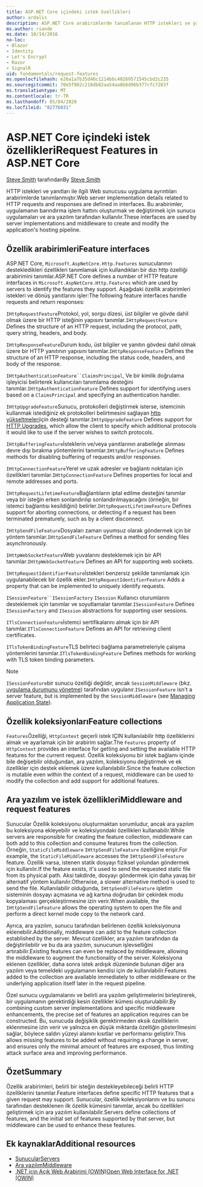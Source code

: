 ```yaml
---
title: ASP.NET Core içindeki istek özellikleri
author: ardalis
description: ASP.NET Core arabirimlerde tanımlanan HTTP istekleri ve yanıtları ile ilgili Web sunucusu uygulama ayrıntıları hakkında bilgi edinin.
ms.author: riande
ms.date: 10/14/2016
no-loc:
- Blazor
- Identity
- Let's Encrypt
- Razor
- SignalR
uid: fundamentals/request-features
ms.openlocfilehash: e26a1a7b35d40c1214bbc40269571545cbd2c235
ms.sourcegitcommit: 70e5f982c218db82aa54aa8b8d96b377cfc7283f
ms.translationtype: MT
ms.contentlocale: tr-TR
ms.lasthandoff: 05/04/2020
ms.locfileid: "82776031"
---
```

# <a name="request-features-in-aspnet-core"></a><span data-ttu-id="85974-103">ASP.NET Core içindeki istek özellikleri</span><span class="sxs-lookup"><span data-stu-id="85974-103">Request Features in ASP.NET Core</span></span>

<span data-ttu-id="85974-104">[Steve Smith](https://ardalis.com/) tarafından</span><span class="sxs-lookup"><span data-stu-id="85974-104">By [Steve Smith](https://ardalis.com/)</span></span>

<span data-ttu-id="85974-105">HTTP istekleri ve yanıtları ile ilgili Web sunucusu uygulama ayrıntıları arabirimlerde tanımlanmıştır.</span><span class="sxs-lookup"><span data-stu-id="85974-105">Web server implementation details related to HTTP requests and responses are defined in interfaces.</span></span> <span data-ttu-id="85974-106">Bu arabirimler, uygulamanın barındırma işlem hattını oluşturmak ve değiştirmek için sunucu uygulamaları ve ara yazılım tarafından kullanılır.</span><span class="sxs-lookup"><span data-stu-id="85974-106">These interfaces are used by server implementations and middleware to create and modify the application's hosting pipeline.</span></span>

## <a name="feature-interfaces"></a><span data-ttu-id="85974-107">Özellik arabirimleri</span><span class="sxs-lookup"><span data-stu-id="85974-107">Feature interfaces</span></span>

<span data-ttu-id="85974-108">ASP.NET Core, `Microsoft.AspNetCore.Http.Features` sunucularının destekledikleri özellikleri tanımlamak için kullandıkları bir dızı http özelliği arabirimini tanımlar.</span><span class="sxs-lookup"><span data-stu-id="85974-108">ASP.NET Core defines a number of HTTP feature interfaces in `Microsoft.AspNetCore.Http.Features` which are used by servers to identify the features they support.</span></span> <span data-ttu-id="85974-109">Aşağıdaki özellik arabirimleri istekleri ve dönüş yanıtlarını işler:</span><span class="sxs-lookup"><span data-stu-id="85974-109">The following feature interfaces handle requests and return responses:</span></span>

<span data-ttu-id="85974-110">`IHttpRequestFeature`Protokol, yol, sorgu dizesi, üst bilgiler ve gövde dahil olmak üzere bir HTTP isteğinin yapısını tanımlar.</span><span class="sxs-lookup"><span data-stu-id="85974-110">`IHttpRequestFeature` Defines the structure of an HTTP request, including the protocol, path, query string, headers, and body.</span></span>

<span data-ttu-id="85974-111">`IHttpResponseFeature`Durum kodu, üst bilgiler ve yanıtın gövdesi dahil olmak üzere bir HTTP yanıtının yapısını tanımlar.</span><span class="sxs-lookup"><span data-stu-id="85974-111">`IHttpResponseFeature` Defines the structure of an HTTP response, including the status code, headers, and body of the response.</span></span>

<span data-ttu-id="85974-112">`IHttpAuthenticationFeature``ClaimsPrincipal`, Ve bir kimlik doğrulama işleyicisi belirterek kullanıcıları tanımlama desteğini tanımlar.</span><span class="sxs-lookup"><span data-stu-id="85974-112">`IHttpAuthenticationFeature` Defines support for identifying users based on a `ClaimsPrincipal` and specifying an authentication handler.</span></span>

<span data-ttu-id="85974-113">`IHttpUpgradeFeature`Sunucu, protokolleri değiştirmek isterse, istemcinin kullanmak istediğiniz ek protokolleri belirtmesini sağlayan [http yükseltmeleri](https://tools.ietf.org/html/rfc2616.html#section-14.42)için desteği tanımlar.</span><span class="sxs-lookup"><span data-stu-id="85974-113">`IHttpUpgradeFeature` Defines support for [HTTP Upgrades](https://tools.ietf.org/html/rfc2616.html#section-14.42), which allow the client to specify which additional protocols it would like to use if the server wishes to switch protocols.</span></span>

<span data-ttu-id="85974-114">`IHttpBufferingFeature`İsteklerin ve/veya yanıtlarının arabelleğe alınması devre dışı bırakma yöntemlerini tanımlar.</span><span class="sxs-lookup"><span data-stu-id="85974-114">`IHttpBufferingFeature` Defines methods for disabling buffering of requests and/or responses.</span></span>

<span data-ttu-id="85974-115">`IHttpConnectionFeature`Yerel ve uzak adresler ve bağlantı noktaları için özellikleri tanımlar.</span><span class="sxs-lookup"><span data-stu-id="85974-115">`IHttpConnectionFeature` Defines properties for local and remote addresses and ports.</span></span>

<span data-ttu-id="85974-116">`IHttpRequestLifetimeFeature`Bağlantıların iptal edilme desteğini tanımlar veya bir isteğin erken sonlandırılıp sonlandırılmayacağını (örneğin, bir istemci bağlantısı kesildiğini) belirler.</span><span class="sxs-lookup"><span data-stu-id="85974-116">`IHttpRequestLifetimeFeature` Defines support for aborting connections, or detecting if a request has been terminated prematurely, such as by a client disconnect.</span></span>

<span data-ttu-id="85974-117">`IHttpSendFileFeature`Dosyaları zaman uyumsuz olarak göndermek için bir yöntem tanımlar.</span><span class="sxs-lookup"><span data-stu-id="85974-117">`IHttpSendFileFeature` Defines a method for sending files asynchronously.</span></span>

<span data-ttu-id="85974-118">`IHttpWebSocketFeature`Web yuvalarını desteklemek için bir API tanımlar.</span><span class="sxs-lookup"><span data-stu-id="85974-118">`IHttpWebSocketFeature` Defines an API for supporting web sockets.</span></span>

<span data-ttu-id="85974-119">`IHttpRequestIdentifierFeature`İstekleri benzersiz şekilde tanımlamak için uygulanabilecek bir özellik ekler.</span><span class="sxs-lookup"><span data-stu-id="85974-119">`IHttpRequestIdentifierFeature` Adds a property that can be implemented to uniquely identify requests.</span></span>

<span data-ttu-id="85974-120">`ISessionFeature``ISessionFactory` `ISession` Kullanıcı oturumlarını desteklemek için tanımlar ve soyutlamalar tanımlar.</span><span class="sxs-lookup"><span data-stu-id="85974-120">`ISessionFeature` Defines `ISessionFactory` and `ISession` abstractions for supporting user sessions.</span></span>

<span data-ttu-id="85974-121">`ITlsConnectionFeature`İstemci sertifikalarını almak için bir API tanımlar.</span><span class="sxs-lookup"><span data-stu-id="85974-121">`ITlsConnectionFeature` Defines an API for retrieving client certificates.</span></span>

<span data-ttu-id="85974-122">`ITlsTokenBindingFeature`TLS belirteci bağlama parametreleriyle çalışma yöntemlerini tanımlar.</span><span class="sxs-lookup"><span data-stu-id="85974-122">`ITlsTokenBindingFeature` Defines methods for working with TLS token binding parameters.</span></span>

> [!NOTE]
> <span data-ttu-id="85974-123">`ISessionFeature`bir sunucu özelliği değildir, ancak `SessionMiddleware` (bkz. [uygulama durumunu yönetme](app-state.md)) tarafından uygulanır.</span><span class="sxs-lookup"><span data-stu-id="85974-123">`ISessionFeature` isn't a server feature, but is implemented by the `SessionMiddleware` (see [Managing Application State](app-state.md)).</span></span>

## <a name="feature-collections"></a><span data-ttu-id="85974-124">Özellik koleksiyonları</span><span class="sxs-lookup"><span data-stu-id="85974-124">Feature collections</span></span>

<span data-ttu-id="85974-125">`Features`Özelliği, `HttpContext` geçerli istek IÇIN kullanılabilir http özelliklerini almak ve ayarlamak için bir arabirim sağlar.</span><span class="sxs-lookup"><span data-stu-id="85974-125">The `Features` property of `HttpContext` provides an interface for getting and setting the available HTTP features for the current request.</span></span> <span data-ttu-id="85974-126">Özellik koleksiyonu bir istek bağlamı içinde bile değişebilir olduğundan, ara yazılım, koleksiyonu değiştirmek ve ek özellikler için destek eklemek üzere kullanılabilir.</span><span class="sxs-lookup"><span data-stu-id="85974-126">Since the feature collection is mutable even within the context of a request, middleware can be used to modify the collection and add support for additional features.</span></span>

## <a name="middleware-and-request-features"></a><span data-ttu-id="85974-127">Ara yazılım ve istek özellikleri</span><span class="sxs-lookup"><span data-stu-id="85974-127">Middleware and request features</span></span>

<span data-ttu-id="85974-128">Sunucular Özellik koleksiyonu oluşturmaktan sorumludur, ancak ara yazılım bu koleksiyona ekleyebilir ve koleksiyondaki özellikleri kullanabilir.</span><span class="sxs-lookup"><span data-stu-id="85974-128">While servers are responsible for creating the feature collection, middleware can both add to this collection and consume features from the collection.</span></span> <span data-ttu-id="85974-129">Örneğin, `StaticFileMiddleware` `IHttpSendFileFeature` özelliğine erişir.</span><span class="sxs-lookup"><span data-stu-id="85974-129">For example, the `StaticFileMiddleware` accesses the `IHttpSendFileFeature` feature.</span></span> <span data-ttu-id="85974-130">Özellik varsa, istenen statik dosyayı fiziksel yolundan göndermek için kullanılır.</span><span class="sxs-lookup"><span data-stu-id="85974-130">If the feature exists, it's used to send the requested static file from its physical path.</span></span> <span data-ttu-id="85974-131">Aksi takdirde, dosyayı göndermek için daha yavaş bir alternatif yöntem kullanılır.</span><span class="sxs-lookup"><span data-stu-id="85974-131">Otherwise, a slower alternative method is used to send the file.</span></span> <span data-ttu-id="85974-132">Kullanılabilir olduğunda, `IHttpSendFileFeature` işletim sisteminin dosyayı açmasına ve ağ kartına doğrudan bir çekirdek modu kopyalaması gerçekleştirmesine izin verir.</span><span class="sxs-lookup"><span data-stu-id="85974-132">When available, the `IHttpSendFileFeature` allows the operating system to open the file and perform a direct kernel mode copy to the network card.</span></span>

<span data-ttu-id="85974-133">Ayrıca, ara yazılım, sunucu tarafından belirlenen özellik koleksiyonuna eklenebilir.</span><span class="sxs-lookup"><span data-stu-id="85974-133">Additionally, middleware can add to the feature collection established by the server.</span></span> <span data-ttu-id="85974-134">Mevcut özellikler, ara yazılım tarafından da değiştirilebilir ve bu da ara yazılım, sunucunun işlevselliğini artırabilir.</span><span class="sxs-lookup"><span data-stu-id="85974-134">Existing features can even be replaced by middleware, allowing the middleware to augment the functionality of the server.</span></span> <span data-ttu-id="85974-135">Koleksiyona eklenen özellikler, daha sonra istek ardışık düzeninde bulunan diğer ara yazılım veya temeldeki uygulamanın kendisi için de kullanılabilir.</span><span class="sxs-lookup"><span data-stu-id="85974-135">Features added to the collection are available immediately to other middleware or the underlying application itself later in the request pipeline.</span></span>

<span data-ttu-id="85974-136">Özel sunucu uygulamalarını ve belirli ara yazılım geliştirmelerini birleştirerek, bir uygulamanın gerektirdiği kesin özellikler kümesi oluşturulabilir.</span><span class="sxs-lookup"><span data-stu-id="85974-136">By combining custom server implementations and specific middleware enhancements, the precise set of features an application requires can be constructed.</span></span> <span data-ttu-id="85974-137">Bu, sunucuda değişiklik gerektirmeden eksik özelliklerin eklenmesine izin verir ve yalnızca en düşük miktarda özelliğin gösterilmesini sağlar, böylece saldırı yüzeyi alanını kısıtlar ve performansı geliştirir.</span><span class="sxs-lookup"><span data-stu-id="85974-137">This allows missing features to be added without requiring a change in server, and ensures only the minimal amount of features are exposed, thus limiting attack surface area and improving performance.</span></span>

## <a name="summary"></a><span data-ttu-id="85974-138">Özet</span><span class="sxs-lookup"><span data-stu-id="85974-138">Summary</span></span>

<span data-ttu-id="85974-139">Özellik arabirimleri, belirli bir isteğin destekleyebileceği belirli HTTP özelliklerini tanımlar.</span><span class="sxs-lookup"><span data-stu-id="85974-139">Feature interfaces define specific HTTP features that a given request may support.</span></span> <span data-ttu-id="85974-140">Sunucular, özellik koleksiyonlarını ve bu sunucu tarafından desteklenen ilk özellik kümesini tanımlar, ancak bu özellikleri geliştirmek için ara yazılım kullanılabilir.</span><span class="sxs-lookup"><span data-stu-id="85974-140">Servers define collections of features, and the initial set of features supported by that server, but middleware can be used to enhance these features.</span></span>

## <a name="additional-resources"></a><span data-ttu-id="85974-141">Ek kaynaklar</span><span class="sxs-lookup"><span data-stu-id="85974-141">Additional resources</span></span>

* [<span data-ttu-id="85974-142">Sunucular</span><span class="sxs-lookup"><span data-stu-id="85974-142">Servers</span></span>](xref:fundamentals/servers/index)
* [<span data-ttu-id="85974-143">Ara yazılım</span><span class="sxs-lookup"><span data-stu-id="85974-143">Middleware</span></span>](xref:fundamentals/middleware/index)
* [<span data-ttu-id="85974-144">.NET için Açık Web Arabirimi (OWIN)</span><span class="sxs-lookup"><span data-stu-id="85974-144">Open Web Interface for .NET (OWIN)</span></span>](xref:fundamentals/owin)
